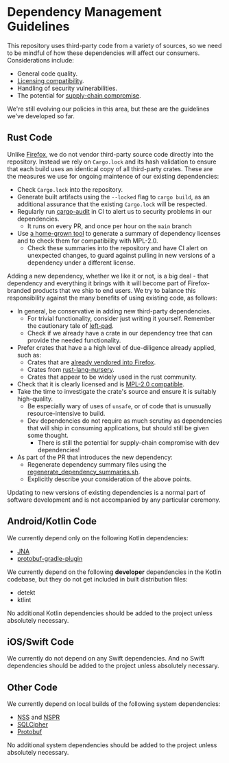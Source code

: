 # Dependency Management Guidelines

This repository uses third-party code from a variety of sources, so we need to be mindful
of how these dependencies will affect our consumers.  Considerations include:

* General code quality.
* [Licensing compatibility](https://www.mozilla.org/en-US/MPL/license-policy/#Licenses_Compatible_with_the_MPL).
* Handling of security vulnerabilities.
* The potential for [supply-chain compromise](https://medium.com/intrinsic/compromised-npm-package-event-stream-d47d08605502).

We're still evolving our policies in this area, but these are the
guidelines we've developed so far.

## Rust Code

Unlike [Firefox](https://firefox-source-docs.mozilla.org/build/buildsystem/rust.html),
we do not vendor third-party source code directly into the repository.  Instead we rely on
`Cargo.lock` and its hash validation to ensure that each build uses an identical copy
of all third-party crates.  These are the measures we use for ongoing maintence of our
existing dependencies:

* Check `Cargo.lock` into the repository.
* Generate built artifacts using the `--locked` flag to `cargo build`, as an additional
  assurance that the existing `Cargo.lock` will be respected.
* Regularly run [cargo-audit](https://github.com/RustSec/cargo-audit) in CI to alert us to
  security problems in our dependencies.
    * It runs on every PR, and once per hour on the `main` branch
* Use [a home-grown tool](https://github.com/mozilla/application-services/blob/main/tools/dependency_summary.py) to generate a summary of dependency licenses
  and to check them for compatibility with MPL-2.0.
    * Check these summaries into the repository and have CI alert on unexpected changes,
      to guard against pulling in new versions of a dependency under a different license.

Adding a new dependency, whether we like it or not, is a big deal - that dependency and everything
it brings with it will become part of Firefox-branded products that we ship to end users.
We try to balance this responsibility against the many benefits of using existing code, as follows:

* In general, be conservative in adding new third-party dependencies.
  * For trivial functionality, consider just writing it yourself.
    Remember the cautionary tale of [left-pad](https://www.theregister.co.uk/2016/03/23/npm_left_pad_chaos/).
  * Check if we already have a crate in our dependency tree that can provide the needed functionality.
* Prefer crates that have a a high level of due-diligence already applied, such as:
  * Crates that are [already vendored into Firefox](https://dxr.mozilla.org/mozilla-central/source/third_party/rust).
  * Crates from [rust-lang-nursery](https://github.com/rust-lang-nursery).
  * Crates that appear to be widely used in the rust community.
* Check that it is clearly licensed and is [MPL-2.0 compatible](https://www.mozilla.org/en-US/MPL/license-policy/#Licenses_Compatible_with_the_MPL).
* Take the time to investigate the crate's source and ensure it is suitably high-quality.
  * Be especially wary of uses of `unsafe`, or of code that is unusually resource-intensive to build.
  * Dev dependencies do not require as much scrutiny as dependencies that will ship in consuming applications,
    but should still be given some thought.
    * There is still the potential for supply-chain compromise with dev dependencies!
* As part of the PR that introduces the new dependency:
    * Regenerate dependency summary files using the [regenerate_dependency_summaries.sh](https://github.com/mozilla/application-services/blob/main/tools/regenerate_dependency_summaries.sh).
    * Explicitly describe your consideration of the above points.

Updating to new versions of existing dependencies is a normal part of software development
and is not accompanied by any particular ceremony.

## Android/Kotlin Code

We currently depend only on the following Kotlin dependencies:

* [JNA](https://github.com/java-native-access/jna)
* [protobuf-gradle-plugin](https://github.com/google/protobuf-gradle-plugin)

We currently depend on the following **developer** dependencies in the Kotlin codebase,
but they do not get included in built distribution files:

* detekt
* ktlint

No additional Kotlin dependencies should be added to the project unless absolutely necessary.

## iOS/Swift Code

We currently do not depend on any Swift dependencies. And no Swift dependencies should be added to the project unless absolutely necessary.

## Other Code

We currently depend on local builds of the following system dependencies:

* [NSS](https://hg.mozilla.org/projects/nss) and [NSPR](https://hg.mozilla.org/projects/nspr)
* [SQLCipher](https://github.com/sqlcipher/sqlcipher)
* [Protobuf](https://github.com/protocolbuffers/protobuf)

No additional system dependencies should be added to the project unless absolutely necessary.

